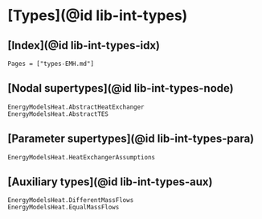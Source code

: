 # [Types](@id lib-int-types)

## [Index](@id lib-int-types-idx)

```@index
Pages = ["types-EMH.md"]
```

## [Nodal supertypes](@id lib-int-types-node)

```@docs
EnergyModelsHeat.AbstractHeatExchanger
EnergyModelsHeat.AbstractTES
```

## [Parameter supertypes](@id lib-int-types-para)

```@docs
EnergyModelsHeat.HeatExchangerAssumptions
```

## [Auxiliary types](@id lib-int-types-aux)

```@docs
EnergyModelsHeat.DifferentMassFlows
EnergyModelsHeat.EqualMassFlows
```
